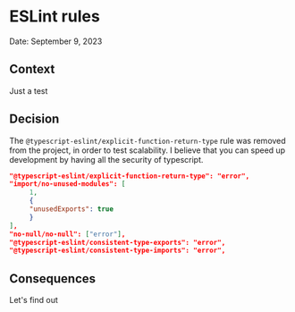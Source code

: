 # ESLint rules

Date: September 9, 2023

## Context

Just a test

## Decision

The `@typescript-eslint/explicit-function-return-type` rule was removed from the project, in order to test scalability. I believe that you can speed up development by having all the security of typescript.

```json
"@typescript-eslint/explicit-function-return-type": "error",
"import/no-unused-modules": [
     1,
     {
     "unusedExports": true
     }
],
"no-null/no-null": ["error"],
"@typescript-eslint/consistent-type-exports": "error",
"@typescript-eslint/consistent-type-imports": "error",
```

## Consequences

Let's find out